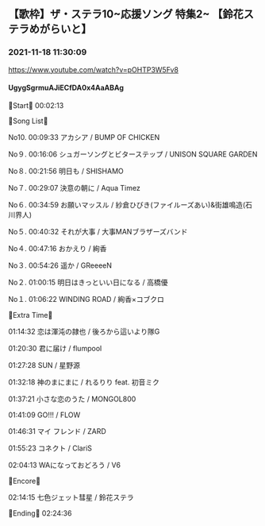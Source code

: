 ## 【歌枠】ザ・ステラ10~応援ソング 特集2~ 【鈴花ステラめがらいと】
### 2021-11-18 11:30:09
https://www.youtube.com/watch?v=pOHTP3W5Fv8
#### UgygSgrmuAJiECfDA0x4AaABAg
🔔Start🔔 00:02:13



🔔Song List🔔

No10. 00:09:33 アカシア / BUMP OF CHICKEN

No９. 00:16:06 シュガーソングとビターステップ / UNISON SQUARE GARDEN

No８. 00:21:56 明日も / SHISHAMO

No７. 00:29:07 決意の朝に / Aqua Timez

No６. 00:34:59 お願いマッスル / 紗倉ひびき(ファイルーズあい)&街雄鳴造(石川界人)

No５. 00:40:32 それが大事 / 大事MANブラザーズバンド

No４. 00:47:16 おかえり / 絢香

No３. 00:54:26 遥か / GReeeeN

No２. 01:00:15 明日はきっといい日になる / 高橋優

No１. 01:06:22 WINDING ROAD / 絢香×コブクロ



🔔Extra Time🔔

01:14:32 恋は渾沌の隷也 / 後ろから這いより隊G

01:20:30 君に届け / flumpool

01:27:28 SUN / 星野源

01:32:18 神のまにまに / れるりり feat. 初音ミク

01:37:21 小さな恋のうた / MONGOL800

01:41:09 GO!!! / FLOW

01:46:31 マイ フレンド / ZARD

01:55:23 コネクト / ClariS

02:04:13 WAになっておどろう / V6 



🔔Encore🔔

02:14:15 七色ジェット彗星 / 鈴花ステラ



🔔Ending🔔 02:24:36

